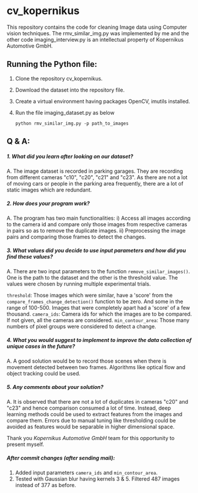 # cv_kopernikus

This repository contains the code for cleaning Image data using Computer vision techniques. The rmv_similar_img.py was implemented by me and the other code imaging_interview.py is an intellectual property of Kopernikus Automotive GmbH.

## Running the Python file: 
1. Clone the repository cv_kopernikus.
2. Download the dataset into the repository file.
3. Create a virtual environment having packages OpenCV, imutils installed.
4. Run the file imaging_dataset.py as below

   `python rmv_similar_img.py -p path_to_images`

## Q & A:
##### 1. What did you learn after looking on our dataset?
A. The image dataset is recorded in parking garages. They are recording from different cameras "c10", "c20", "c21" and "c23". As there are not a lot of moving cars or people in the parking area frequently, there are a lot of static images which are redundant.

##### 2. How does your program work?
A. The program has two main functionalities:
i) Access all images according to the camera id and compare only those images from respective cameras in pairs so as to remove the duplicate images.
ii) Preprocessing the image pairs and comparing those frames to detect the changes.

##### 3. What values did you decide to use input parameters and how did you find these values?
A. There are two input parameters to the function `remove_similar_images()`. One is the path to the dataset and the other is the threshold value. The values were chosen by running multiple experimental trials.

`threshold`: Those images which were similar, have a 'score' from the `compare_frames_change_detection()` function to be zero. And some in the range of 100-500.  Images that were completely apart had a 'score' of a few thousand.
`camera_ids`: Camera ids for which the images are to be compared. If not given, all the cameras are considered.
`min_contour_area`: Those many numbers of pixel groups were considered to detect a change.

##### 4. What you would suggest to implement to improve the data collection of unique cases in the future?
A. A good solution would be to record those scenes when there is movement detected between two frames. Algorithms like optical flow and object tracking could be used.

##### 5. Any comments about your solution?
A. It is observed that there are not a lot of duplicates in cameras "c20" and "c23" and hence comparison consumed a lot of time. Instead, deep learning methods could be used to extract features from the images and compare them. Errors due to manual tuning like thresholding could be avoided as features would be separable in higher dimensional space.


Thank you *Kopernikus Automotive GmbH* team for this opportunity to present myself.


##### After commit changes (after sending mail):
1. Added input parameters `camera_ids` and `min_contour_area`.
2. Tested with Gaussian blur having kernels 3 & 5. Filtered 487 images instead of 377 as before.
